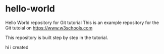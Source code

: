 # hello-world
Hello World repository for Git tutorial
This is an example repository for the Git tutoial on https://www.w3schools.com

This repository is built step by step in the tutorial.

hi i created 
